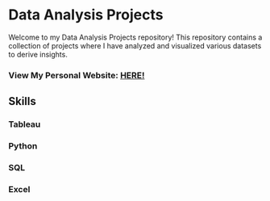 # Data Analysis Projects
Welcome to my Data Analysis Projects repository! 
This repository contains a collection of projects where I have analyzed and visualized various datasets to derive insights.

### View My Personal Website: [HERE!](http://www.yannes8.wordpress.com)

## Skills

### Tableau 

### Python 

### SQL

### Excel


